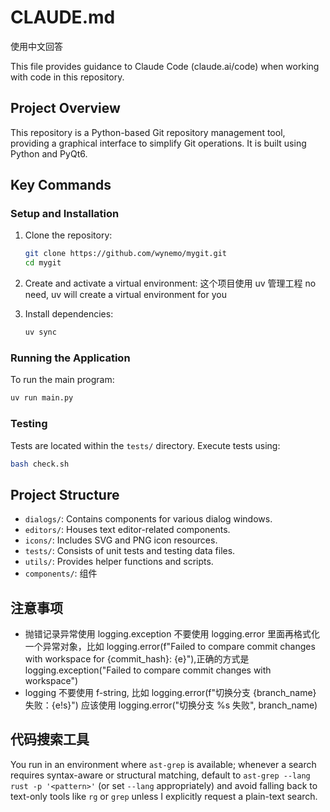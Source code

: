 # CLAUDE.md

使用中文回答

This file provides guidance to Claude Code (claude.ai/code) when working with code in this repository.

## Project Overview
This repository is a Python-based Git repository management tool, providing a graphical interface to simplify Git operations. It is built using Python and PyQt6.

## Key Commands

### Setup and Installation
1. Clone the repository:
    ```bash
    git clone https://github.com/wynemo/mygit.git
    cd mygit
    ```

2. Create and activate a virtual environment:
    这个项目使用 uv 管理工程
    no need, uv will create a virtual environment for you

3. Install dependencies:
    ```bash
    uv sync
    ```

### Running the Application
To run the main program:
```bash
uv run main.py
```

### Testing
Tests are located within the `tests/` directory. Execute tests using:
```bash
bash check.sh
```

## Project Structure
- `dialogs/`: Contains components for various dialog windows.
- `editors/`: Houses text editor-related components.
- `icons/`: Includes SVG and PNG icon resources.
- `tests/`: Consists of unit tests and testing data files.
- `utils/`: Provides helper functions and scripts.
- `components/`: 组件

## 注意事项


+ 抛错记录异常使用 logging.exception 不要使用 logging.error 里面再格式化一个异常对象，比如 logging.error(f"Failed to compare commit changes with workspace for {commit_hash}: {e}"),正确的方式是 logging.exception("Failed to compare commit changes with workspace")
+ logging 不要使用 f-string, 比如 logging.error(f"切换分支 {branch_name} 失败：{e!s}") 应该使用 logging.error("切换分支 %s 失败", branch_name)

## 代码搜索工具

You run in an environment where `ast-grep` is available; whenever a search requires syntax-aware or structural matching, default to `ast-grep --lang rust -p '<pattern>'` (or set `--lang` appropriately) and avoid falling back to text-only tools like `rg` or `grep` unless I explicitly request a plain-text search.